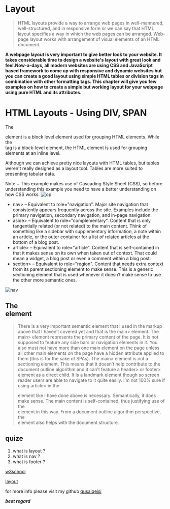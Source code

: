 # Layout


> HTML layouts provide a way to arrange web pages in well-mannered, well-structured, and in responsive form or we can say that HTML layout specifies a way in which the web pages can be arranged. Web-page layout works with arrangement of visual elements of an HTML document.

**A webpage layout is very important to give better look to your website. It takes considerable time to design a website's layout with great look and feel.Now-a-days, all modern websites are using CSS and JavaScript based framework to come up with responsive and dynamic websites but you can create a good layout using simple HTML tables or division tags in combination with other formatting tags. This chapter will give you few examples on how to create a simple but working layout for your webpage using pure HTML and its attributes.**



# HTML Layouts - Using DIV, SPAN

The <div> element is a block level element used for grouping HTML elements. While the <div> tag is a block-level element, the HTML <span> element is used for grouping elements at an inline level.

Although we can achieve pretty nice layouts with HTML tables, but tables weren't really designed as a layout tool. Tables are more suited to presenting tabular data.

Note − This example makes use of Cascading Style Sheet (CSS), so before understanding this example you need to have a better understanding on how CSS works.
![op](https://css-tricks.com/wp-content/uploads/2019/06/Nesting-sectioning-elements.svg)

* nav> – Equivalent to role="navigation". Major site navigation that consistently appears frequently across the site. Examples include the primary navigation, secondary navigation, and in-page navigation.
* aside> – Equivalent to role="complementary". Content that is only tangentially related (or not related) to the main content. Think of something like a sidebar with supplementary information, a note within an article, or the outer container for a list of related articles at the bottom of a blog post.
* article> – Equivalent to role="article". Content that is self-contained in that it makes sense on its own when taken out of context. That could mean a widget, a blog post or even a comment within a blog post.
* section> – Equivalent to role="region". Content that needs extra context from its parent sectioning element to make sense. This is a generic sectioning element that is used whenever it doesn’t make sense to use the other more semantic ones.

![nav](https://i.pinimg.com/originals/83/c7/d0/83c7d06752e6cbf1f585a4c058649742.png)


## The <main> element

> There is a very important semantic element that I used in the markup above that I haven’t covered yet and that is the main> element. The main> element represents the primary content of the page. It is not supposed to feature any side bars or navigation elements in it. You also must not have more than one main element on the page unless all other main elements on the page have a hidden attribute applied to them (this is for the sake of SPAs).
The main> element is not a sectioning element. This means that it doesn’t help contribute to the document outline algorithm and it can’t feature a header> or footer> element as a direct child. It is a landmark element though so screen reader users are able to navigate to it quite easily.
I’m not 100% sure if using article> in the <main> element like I have done above is necessary. Semantically, it does make sense. The main content is self-contained, thus justifying use of the <article> element in this way. From a document outline algorithm perspective, the <article> element also helps with the document structure.



## quize 
1. what is layout ? 
2. what is nav ?
3. what is footer ? 



[w3school](https://www.w3schools.com/js/js_htmldom.asp)



[layout](https://css-tricks.com/how-to-section-your-html/)


for more info please visit my github
[qusaiqeisi](https://github.com/qusaiqeisi)
 
 ***best regard***